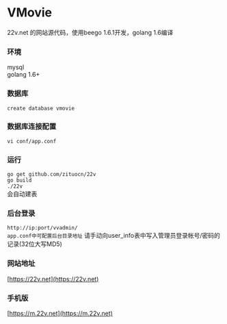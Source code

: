 # VMovie
22v.net 的网站源代码，使用beego 1.6.1开发，golang 1.6编译 

### 环境
mysql  
golang 1.6+ 

### 数据库
`create database vmovie`

### 数据库连接配置
`vi conf/app.conf`

### 运行
`go get github.com/zituocn/22v`  
`go build`  
`./22v`  
会自动建表

### 后台登录
`http://ip:port/vvadmin/`  
`app.conf中可配置后台目录地址`
请手动向user_info表中写入管理员登录帐号/密码的记录(32位大写MD5)
### 网站地址
[https://22v.net](https://22v.net)

### 手机版
[https://m.22v.net](https://m.22v.net)